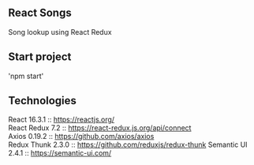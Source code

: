 ## React Songs
Song lookup using React Redux

## Start project
'npm start'


## Technologies
React 16.3.1 :: https://reactjs.org/ <br />
React Redux 7.2 :: https://react-redux.js.org/api/connect <br />
Axios 0.19.2 :: https://github.com/axios/axios <br />
Redux Thunk 2.3.0 :: https://github.com/reduxjs/redux-thunk
Semantic UI 2.4.1 :: https://semantic-ui.com/

